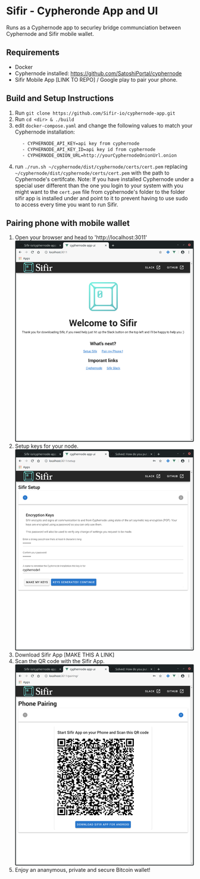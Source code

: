 # Sifir - Cypheronde App and UI

Runs as a Cyphernode app to securley bridge communciation between Cyphernode and Sifir mobile wallet.

## Requirements
- Docker
- Cyphernode installed: https://github.com/SatoshiPortal/cyphernode
- Sifir Mobile App [LINK TO REPO] / Google play to pair your phone.

## Build and Setup Instructions
1. Run `git clone https://github.com/Sifir-io/cyphernode-app.git`
2. Run `cd <dir> & ./build`
3. edit `docker-compose.yaml` and change the following values to match your Cyphernode installation:
```
      - CYPHERNODE_API_KEY=api key from cyphernode
      - CYPHERNODE_API_KEY_ID=api key id from cyphernode
      - CYPHERNODE_ONION_URL=http://yourCyphernodeOnionUrl.onion
```
4. run `./run.sh ~/cyphernode/dist/cyphernode/certs/cert.pem` replacing `~/cyphernode/dist/cyphernode/certs/cert.pem` with the path to Cyphernode's certifcate. Note: If you have installed Cyphernode under a special user different than the one you login to your system with you might want to the `cert.pem` file from cyphernode's folder to the folder sifir app is installed under and point to it to prevent having to use sudo to access every time you want to run Sifir.

## Pairing phone with mobile wallet

1. Open your browser and head to 'http://localhost:3011'
![Sifir app welcome](./docs/images/sifir-ui-welcome.png)
2. Setup keys for your node.
![Generate encryption keys](./docs/images/sifir-ui-keysgenerated.png)
3. Download Sifir App [MAKE THIS A LINK]
4. Scan the QR code with the Sifir App.
![Generate encryption keys](./docs/images/sifir-ui-scan-qr.png)
5. Enjoy an ananymous, private and secure Bitcoin wallet!


